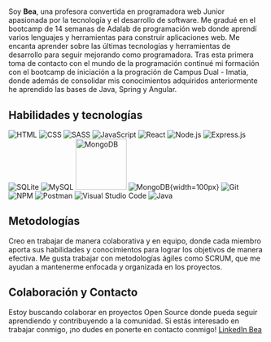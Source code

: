 # <title> Hello World </title>

Soy **Bea**, una profesora convertida en programadora web Junior apasionada por la tecnología y el desarrollo de software. Me gradué en el bootcamp de 14 semanas de Adalab de programación web donde aprendí varios lenguajes y herramientas para construir aplicaciones web. Me encanta aprender sobre las últimas tecnologías y herramientas de desarrollo para seguir mejorando como programadora.
Tras esta primera toma de contacto con el mundo de la programación continué mi formación con el bootcamp de iniciación a la progración de Campus Dual - Imatia, donde además de consolidar mis conocimientos adquiridos anteriormente he aprendido las bases de Java, Spring y Angular.

## Habilidades y tecnologías


![HTML](https://user-images.githubusercontent.com/115733488/233001621-a043f89e-205a-44ce-8c7e-fe268d2c00a7.png) 
![CSS](https://user-images.githubusercontent.com/115733488/233001666-97ea5d9c-80cc-4d20-a149-112c1ea2ef61.png)
![SASS](https://user-images.githubusercontent.com/115733488/233001714-07d1f74f-043c-4018-a108-1701942c7a03.png)
![JavaScript](https://user-images.githubusercontent.com/115733488/233001748-7196491e-9831-4e09-ac53-eb220f16e97a.png) 
![React](https://user-images.githubusercontent.com/115733488/233001811-99623674-9304-4e74-b543-22df2422249d.png)
![Node.js](https://user-images.githubusercontent.com/115733488/233002839-9970f23c-e01a-4f1f-89af-9955bbb863a9.png) 
![Express.js](https://user-images.githubusercontent.com/115733488/233002895-991cf431-ceca-41f9-afa3-bd7fb927ca8e.png) 
![SQLite](https://user-images.githubusercontent.com/115733488/233002915-512eacd7-2f66-4e07-91d0-6afb4e005cef.png)
![MySQL](https://user-images.githubusercontent.com/115733488/233002964-40e22d88-3bed-402c-9003-7fce2f0f1197.png)
<img src="https://upload.wikimedia.org/wikipedia/commons/thumb/9/93/MongoDB_Logo.svg/2560px-MongoDB_Logo.svg.png" alt="MongoDB" width="100"/>
![MongoDB](https://upload.wikimedia.org/wikipedia/commons/thumb/9/93/MongoDB_Logo.svg/2560px-MongoDB_Logo.svg.png){width=100px}
![Git](https://user-images.githubusercontent.com/115733488/233003206-cdbc3be1-f230-4ced-b868-a371bef27e67.png)
![NPM](https://user-images.githubusercontent.com/115733488/233003231-11bfd4c5-6615-40db-85c8-e8015a6878cf.png) 
![Postman](https://user-images.githubusercontent.com/115733488/233003251-2fd8d891-7a42-473b-b3e2-d69fac3f6657.png) 
![Visual Studio Code](https://user-images.githubusercontent.com/115733488/233003295-7ebd744d-cd56-4c27-a436-3eb8dfa065de.png)
![Java](https://user-images.githubusercontent.com/115733488/233003295-7ebd744d-cd56-4c27-a436-3eb8dfa065de.png)

## Metodologías

Creo en trabajar de manera colaborativa y en equipo, donde cada miembro aporta sus habilidades y conocimientos para lograr los objetivos de manera efectiva. Me gusta trabajar con metodologías ágiles como SCRUM, que me ayudan a mantenerme enfocada y organizada en los proyectos.

## Colaboración y Contacto

Estoy buscando colaborar en proyectos Open Source donde pueda seguir aprendiendo y contribuyendo a la comunidad. Si estás interesado en trabajar conmigo, ¡no dudes en ponerte en contacto conmigo! [LinkedIn Bea](https://www.linkedin.com/in/bea-figueroa/)
